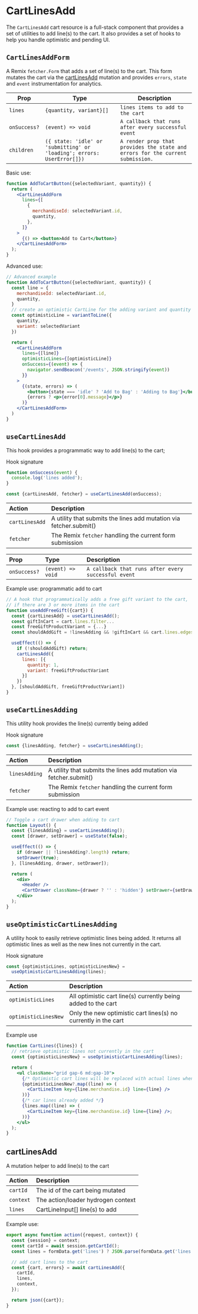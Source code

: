 # CartLinesAdd

The `CartLinesAdd` cart resource is a full-stack component that provides a set of utilities to add line(s) to the cart. It also provides a set of hooks to help you handle optimistic and pending UI.

## `CartLinesAddForm`

A Remix `fetcher.Form` that adds a set of line(s) to the cart. This form mutates the cart via the [cartLinesAdd](https://shopify.dev/api/storefront/2022-10/mutations/cartLinesAdd) mutation and provides
`errors`, `state` and `event` instrumentation for analytics.

| Prop         | Type                                                                   | Description                                                                    |
| ------------ | ---------------------------------------------------------------------- | ------------------------------------------------------------------------------ |
| `lines`      | `{quantity, variant}[]`                                                | `lines items to add to the cart`                                               |
| `onSuccess?` | `(event) => void`                                                      | `A callback that runs after every successful event`                            |
| `children`   | `({ state: 'idle' or 'submitting' or 'loading'; errors: UserError[]})` | `A render prop that provides the state and errors for the current submission.` |

Basic use:

```jsx
function AddToCartButton({selectedVariant, quantity}) {
  return (
    <CartLinesAddForm
      lines={[
        {
          merchandiseId: selectedVariant.id,
          quantity,
        },
      ]}
    >
      {() => <button>Add to Cart</button>}
    </CartLinesAddForm>
  );
}
```

Advanced use:

```jsx
// Advanced example
function AddToCartButton({selectedVariant, quantity}) {
  const line = {
    merchandiseId: selectedVariant.id,
    quantity,
  }
  // create an optimistic CartLine for the adding variant and quantity
  const optimisticLine = variantToLine({
    quantity,
    variant: selectedVariant
  })

  return (
    <CartLinesAddForm
      lines={[line]}
      optimisticLines={[optimisticLine]}
      onSuccess={(event) => {
        navigator.sendBeacon('/events', JSON.stringify(event))
      }}
    >
      {(state, errors) => (
        <button>{state === 'idle' ? 'Add to Bag' : 'Adding to Bag'}</button>
        {errors ? <p>{error[0].message}</p>}
      )}
    </CartLinesAddForm>
  )
}
```

## `useCartLinesAdd`

This hook provides a programmatic way to add line(s) to the cart;

Hook signature

```jsx
function onSuccess(event) {
  console.log('lines added');
}

const {cartLinesAdd, fetcher} = useCartLinesAdd(onSuccess);
```

| Action         | Description                                                        |
| :------------- | :----------------------------------------------------------------- |
| `cartLinesAdd` | A utility that submits the lines add mutation via fetcher.submit() |
| `fetcher`      | The Remix `fetcher` handling the current form submission           |

| Prop         | Type              | Description                                         |
| :----------- | :---------------- | :-------------------------------------------------- |
| `onSuccess?` | `(event) => void` | `A callback that runs after every successful event` |

Example use: programmatic add to cart

```jsx
// A hook that programmatically adds a free gift variant to the cart,
// if there are 3 or more items in the cart
function useAddFreeGift({cart}) {
  const {cartLinesAdd} = useCartLinesAdd();
  const giftInCart = cart.lines.filter...
  const freeGiftProductVariant = {...}
  const shouldAddGift = !linesAdding && !giftInCart && cart.lines.edges.length >= 3;

  useEffect(() => {
    if (!shouldAddGift) return;
    cartLinesAdd({
      lines: [{
        quantity: 1,
        variant: freeGiftProductVariant
      }]
    })
  }, [shouldAddGift, freeGiftProductVariant])
}
```

## `useCartLinesAdding`

This utility hook provides the line(s) currently being added

Hook signature

```jsx
const {linesAdding, fetcher} = useCartLinesAdding();
```

| Action        | Description                                                        |
| :------------ | :----------------------------------------------------------------- |
| `linesAdding` | A utility that submits the lines add mutation via fetcher.submit() |
| `fetcher`     | The Remix `fetcher` handling the current form submission           |

Example use: reacting to add to cart event

```jsx
// Toggle a cart drawer when adding to cart
function Layout() {
  const {linesAdding} = useCartLinesAdding();
  const [drawer, setDrawer] = useState(false);

  useEffect(() => {
    if (drawer || !linesAdding?.length) return;
    setDrawer(true);
  }, [linesAdding, drawer, setDrawer]);

  return (
    <div>
      <Header />
      <CartDrawer className={drawer ? '' : 'hidden'} setDrawer={setDrawer} />
    </div>
  );
}
```

## `useOptimisticCartLinesAdding`

A utility hook to easily retrieve optimistic lines being added. It returns all optimistic lines as well as the new lines not currently in the cart.

Hook signature

```jsx
const {optimisticLines, optimisticLinesNew} =
  useOptimisticCartLinesAdding(lines);
```

| Action               | Description                                                    |
| :------------------- | :------------------------------------------------------------- |
| `optimisticLines`    | All optimistic cart line(s) currently being added to the cart  |
| `optimisticLinesNew` | Only the new optimistic cart lines(s) no currently in the cart |

Example use

```jsx
function CartLines({lines}) {
  // retrieve optimistic lines not currently in the cart
  const {optimisticLinesNew} = useOptimisticCartLinesAdding(lines);

  return (
    <ul className="grid gap-6 md:gap-10">
      {/* Optimistic cart lines will be replaced with actual lines when ready */}
      {optimisticLinesNew?.map((line) => (
        <CartLineItem key={line.merchandise.id} line={line} />
      ))}
      {/* car lines already added */}
      {lines.map((line) => (
        <CartLineItem key={line.merchandise.id} line={line} />;
      ))}
    </ul>
  );
}
```

## cartLinesAdd

A mutation helper to add line(s) to the cart

| Action    | Description                        |
| :-------- | :--------------------------------- |
| `cartId`  | The id of the cart being mutated   |
| `context` | The action/loader hydrogen context |
| `lines`   | CartLineInput[] line(s) to add     |

Example use:

```jsx
export async function action({request, context}) {
  const {session} = context;
  const cartId = await session.getCartId();
  const lines = formData.get('lines') ? JSON.parse(formData.get('lines')) : [];

  // add cart lines to the cart
  const {cart, errors} = await cartLinesAdd({
    cartId,
    lines,
    context,
  });

  return json({cart});
}
```
